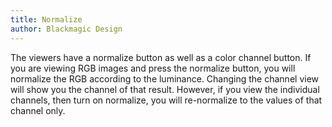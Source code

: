 ```yaml
---
title: Normalize
author: Blackmagic Design
---
```


The viewers have a normalize button as well as a color channel button. If you are viewing RGB images and press the normalize button, you will normalize the RGB according to the luminance. Changing the channel view will show you the channel of that result. However, if you view the individual channels, then turn on normalize, you will re-normalize to the values of that channel only.
